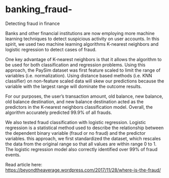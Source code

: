 # banking_fraud-
Detecting fraud in finance 

Banks and other financial institutions are now employing more machine learning techniques to detect suspicious activity on user accounts. In this spirit, we used two machine learning algorithms K-nearest neighbors and logistic regression to detect cases of fraud.

One key advantage of K-nearest neighbors is that it allows the algorithm to be used for both classification and regression problems. Using this approach, the PaySim dataset was first feature scaled to limit the range of variables (i.e. normalization). Using distance based methods (i.e. KNN classifier) on non-feature scaled data will skew our predictions because the variable with the largest range will dominate the outcome results.

For our purposes, the user’s transaction amount, old balance, new balance, old balance destination, and new balance destination acted as the predictors in the K-nearest neighbors classification model. Overall, the algorithm accurately predicted 99.9% of all frauds.

We also tested fraud classification with logistic regression. Logistic regression is a statistical method used to describe the relationship between the dependent binary variable (fraud or no fraud) and the predictor variables. this approach, we first standardized the dataset, which rescales the data from the original range so that all values are within range 0 to 1. The logistic regression model also correctly identified over 99% of fraud events.

Read article here: https://beyondtheaverage.wordpress.com/2017/11/28/where-is-the-fraud/

